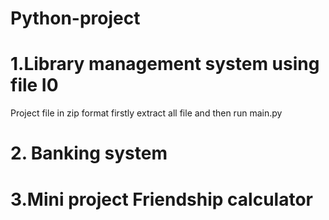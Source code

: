 # Python-project
#  1.Library management system using file I0
Project file in zip format firstly extract all file and then run main.py

# 2. Banking system 

# 3.Mini project Friendship calculator
